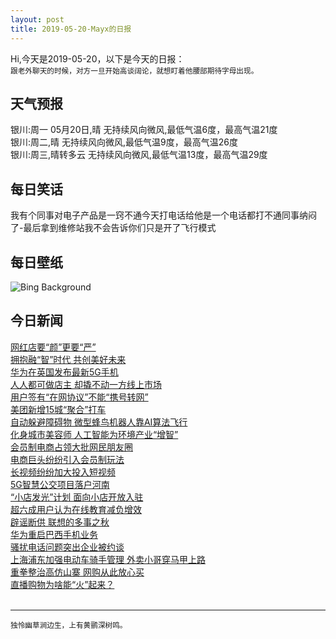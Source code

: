 ```yaml
---
layout: post
title: 2019-05-20-Mayx的日报
---
```


Hi,今天是2019-05-20，以下是今天的日报：<br><small>
跟老外聊天的时候，对方一旦开始高谈阔论，就想盯着他腰部期待字母出现。</small><!--more-->
## 天气预报
银川:周一 05月20日,晴 无持续风向微风,最低气温6度，最高气温21度<br>银川:周二,晴 无持续风向微风,最低气温9度，最高气温26度<br>银川:周三,晴转多云 无持续风向微风,最低气温13度，最高气温29度
## 每日笑话
我有个同事对电子产品是一窍不通今天打电话给他是一个电话都打不通同事纳闷了-最后拿到维修站我不会告诉你们只是开了飞行模式
## 每日壁纸
![Bing Background](https://cn.bing.com/th?id=OHR.Ghyakar_EN-US8536444823_1920x1080.jpg&rf=LaDigue_1920x1080.jpg&pid=hp "Ghyakar village, Upper Mustang, Nepal (© Frank Bienewald/Alamy)")
## 今日新闻

[网红店要“颜”更要“严”](http://it.people.com.cn/n1/2019/0520/c1009-31092499.html)   
[拥抱融“智”时代 共创美好未来](http://it.people.com.cn/n1/2019/0520/c1009-31092844.html)   
[华为在英国发布最新5G手机](http://it.people.com.cn/n1/2019/0520/c1009-31092841.html)   
[人人都可做店主 却撬不动一方线上市场](http://it.people.com.cn/n1/2019/0520/c1009-31092804.html)   
[用户签有“在网协议”不能“携号转网”](http://it.people.com.cn/n1/2019/0520/c1009-31092722.html)   
[美团新增15城“聚合”打车](http://it.people.com.cn/n1/2019/0520/c1009-31092729.html)   
[自动躲避障碍物 微型蜂鸟机器人靠AI算法飞行](http://it.people.com.cn/n1/2019/0520/c1009-31092713.html)   
[化身城市美容师 人工智能为环境产业“增智”](http://it.people.com.cn/n1/2019/0520/c1009-31092716.html)   
[会员制电商占领大批网民朋友圈](http://it.people.com.cn/n1/2019/0520/c1009-31093064.html)   
[电商巨头纷纷引入会员制玩法](http://it.people.com.cn/n1/2019/0520/c1009-31093050.html)   
[长视频纷纷加大投入短视频](http://it.people.com.cn/n1/2019/0520/c1009-31093041.html)   
[5G智慧公交项目落户河南](http://it.people.com.cn/n1/2019/0520/c1009-31092849.html)   
[“小店发光”计划 面向小店开放入驻](http://it.people.com.cn/n1/2019/0520/c1009-31092561.html)   
[超六成用户认为在线教育减负增效](http://it.people.com.cn/n1/2019/0520/c1009-31092621.html)   
[辟谣断供 联想的多事之秋](http://it.people.com.cn/n1/2019/0520/c1009-31092605.html)   
[华为重启巴西手机业务](http://it.people.com.cn/n1/2019/0520/c1009-31092601.html)   
[骚扰电话问题突出企业被约谈](http://it.people.com.cn/n1/2019/0520/c1009-31092475.html)   
[上海浦东加强电动车骑手管理 外卖小哥穿马甲上路](http://it.people.com.cn/n1/2019/0520/c1009-31092476.html)   
[重拳整治高仿山寨 网购从此放心买](http://it.people.com.cn/n1/2019/0520/c1009-31092506.html)   
[直播购物为啥能“火”起来？](http://it.people.com.cn/n1/2019/0520/c1009-31092507.html)   
<br />

***

<small>独怜幽草涧边生，上有黄鹂深树鸣。</small>
